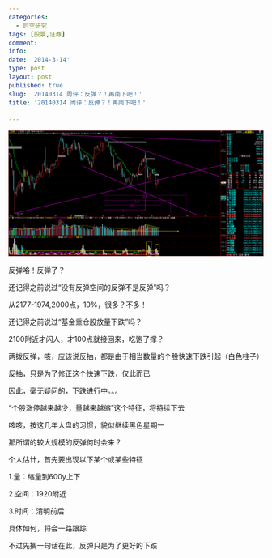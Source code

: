 ```yaml
---
categories:
  - 时空研究
tags: [股票,证券]
comment: 
info: 
date: '2014-3-14'
type: post
layout: post
published: true
slug: '20140314 周评：反弹？！再南下吧！'
title: '20140314 周评：反弹？！再南下吧！'

---
```

![20140314-0](/images/20140314-0.gif)

反弹咯！反弹了？

还记得之前说过“没有反弹空间的反弹不是反弹”吗？

从2177-1974,2000点，10%，很多？不多！

还记得之前说过“基金重仓股放量下跌”吗？

2100附近才闪人，才100点就接回来，吃饱了撑？

两拨反弹，咳，应该说反抽，都是由于相当数量的个股快速下跌引起（白色柱子）

反抽，只是为了修正这个快速下跌，仅此而已

因此，毫无疑问的，下跌进行中。。。

“个股涨停越来越少，量越来越缩”这个特征，将持续下去

咳咳，按这几年大盘的习惯，貌似继续黑色星期一

那所谓的较大规模的反弹何时会来？

个人估计，首先要出现以下某个或某些特征

1.量：缩量到600y上下

2.空间：1920附近

3.时间：清明前后

具体如何，将会一路跟踪

不过先搁一句话在此，反弹只是为了更好的下跌
